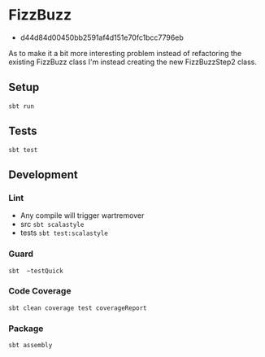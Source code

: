 # FizzBuzz
* d44d84d00450bb2591af4d151e70fc1bcc7796eb

As to make it a bit more interesting problem instead of refactoring the existing
FizzBuzz class I'm instead creating the new FizzBuzzStep2 class.

## Setup
`sbt run`

## Tests
`sbt test`

## Development

### Lint
* Any compile will trigger wartremover
* src
`sbt scalastyle`
* tests
`sbt test:scalastyle`

### Guard
`sbt  ~testQuick`

### Code Coverage
`sbt clean coverage test coverageReport`

### Package
`sbt assembly`
